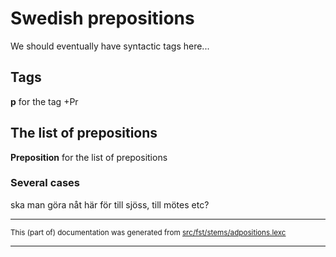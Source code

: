 # Swedish prepositions

We should eventually have syntactic tags here...

## Tags
**p** for the tag +Pr

## The list of prepositions

**Preposition** for the list of prepositions

### Several cases
ska man göra nåt här för till sjöss, till mötes etc?

* * *

<small>This (part of) documentation was generated from [src/fst/stems/adpositions.lexc](https://github.com/giellalt/lang-swe/blob/main/src/fst/stems/adpositions.lexc)</small>

---

